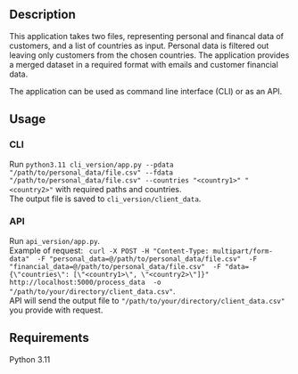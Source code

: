 ## Description
This application takes two files, representing personal and financal data of customers, and a list of countries as input. Personal data is filtered out leaving only customers from the chosen countries.
The application provides a merged dataset in a required format with emails and customer financial data.

The application can be used as command line interface (CLI) or as an API.
## Usage
### CLI
Run ```python3.11 cli_version/app.py --pdata "/path/to/personal_data/file.csv" --fdata "/path/to/personal_data/file.csv" --countries "<country1>" "<country2>"``` with required paths and countries.<br />
The output file is saved to ```cli_version/client_data```.
### API
Run ```api_version/app.py```.<br />
Example of request: ```
curl -X POST -H "Content-Type: multipart/form-data" 
    -F "personal_data=@/path/to/personal_data/file.csv" 
    -F "financial_data=@/path/to/personal_data/file.csv" 
    -F "data={\"countries\": [\"<country1>\", \"<country2>\"]}" 
    http://localhost:5000/process_data 
     -o "/path/to/your/directory/client_data.csv"```.<br />
API will send the output file to ```"/path/to/your/directory/client_data.csv"``` you provide with request.
## Requirements
Python 3.11
